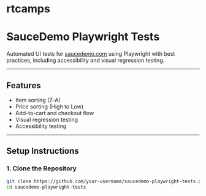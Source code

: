 # rtcamps
# SauceDemo Playwright Tests

Automated UI tests for [saucedemo.com](https://www.saucedemo.com/) using Playwright with best practices, including accessibility and visual regression testing.

---

## Features

- Item sorting (Z-A)
- Price sorting (High to Low)
- Add-to-cart and checkout flow
- Visual regression testing
- Accessibility testing

---

## Setup Instructions

### 1. Clone the Repository
```bash
git clone https://github.com/your-username/saucedemo-playwright-tests.git
cd saucedemo-playwright-tests
